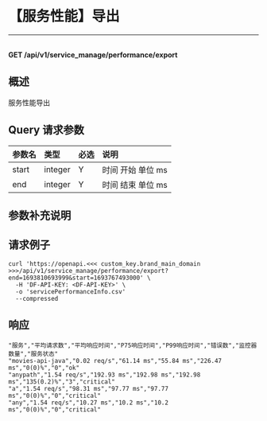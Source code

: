 # 【服务性能】导出

---

<br />**GET /api/v1/service_manage/performance/export**

## 概述
服务性能导出




## Query 请求参数

| 参数名        | 类型     | 必选   | 说明              |
|:-----------|:-------|:-----|:----------------|
| start | integer | Y | 时间 开始 单位 ms<br> |
| end | integer | Y | 时间 结束 单位 ms<br> |

## 参数补充说明





## 请求例子
```shell
curl 'https://openapi.<<< custom_key.brand_main_domain >>>/api/v1/service_manage/performance/export?end=1693810693999&start=1693767493000' \
  -H 'DF-API-KEY: <DF-API-KEY>' \
  -o 'servicePerformanceInfo.csv'
  --compressed
```




## 响应
```shell
"服务","平均请求数","平均响应时间","P75响应时间","P99响应时间","错误数","监控器数量","服务状态"
"movies-api-java","0.02 req/s","61.14 ms","55.84 ms","226.47 ms","0(0)%","0","ok"
"anypath","1.54 req/s","192.93 ms","192.98 ms","192.98 ms","135(0.2)%","3","critical"
"a","1.54 req/s","98.31 ms","97.77 ms","97.77 ms","0(0)%","0","critical"
"any","1.54 req/s","10.27 ms","10.2 ms","10.2 ms","0(0)%","0","critical" 
```




